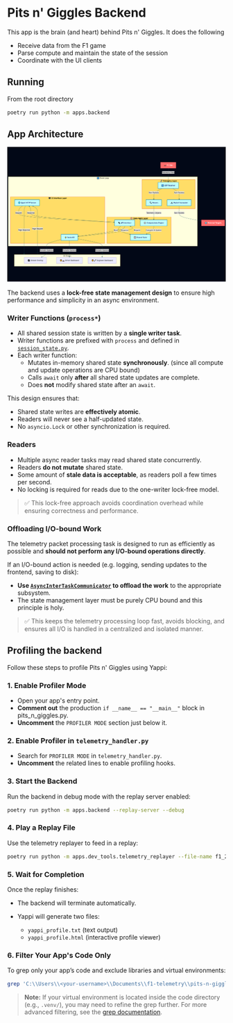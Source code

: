 # Pits n' Giggles Backend

This app is the brain (and heart) behind Pits n' Giggles. It does the following
- Receive data from the F1 game
- Parse compute and maintain the state of the session
- Coordinate with the UI clients

## Running

From the root directory
```bash
poetry run python -m apps.backend
```

## App Architecture

![alt text](../../docs/arch-diagram.png)

The backend uses a **lock-free state management design** to ensure high performance and simplicity in an async environment.

### Writer Functions (`process*`)

- All shared session state is written by a **single writer task**.
- Writer functions are prefixed with `process` and defined in [`session_state.py`](https://github.com/ashwin-nat/pits-n-giggles/blob/main/apps/backend/state_mgmt_layer/session_state.py).
- Each writer function:
  - Mutates in-memory shared state **synchronously**. (since all compute and update operations are CPU bound)
  - Calls `await` only **after** all shared state updates are complete.
  - Does **not** modify shared state after an `await`.

This design ensures that:
- Shared state writes are **effectively atomic**.
- Readers will never see a half-updated state.
- No `asyncio.Lock` or other synchronization is required.

### Readers

- Multiple async reader tasks may read shared state concurrently.
- Readers **do not mutate** shared state.
- Some amount of **stale data is acceptable**, as readers poll a few times per second.
- No locking is required for reads due to the one-writer lock-free model.

> ✅ This lock-free approach avoids coordination overhead while ensuring correctness and performance.

### Offloading I/O-bound Work

The telemetry packet processing task is designed to run as efficiently as possible and **should not perform any I/O-bound operations directly**.

If an I/O-bound action is needed (e.g. logging, sending updates to the frontend, saving to disk):

- **Use [`AsyncInterTaskCommunicator`](https://github.com/ashwin-nat/pits-n-giggles/blob/main/lib/inter_task_communicator.py) to offload the work** to the appropriate subsystem.
- The state management layer must be purely CPU bound and this principle is holy.

> ✅ This keeps the telemetry processing loop fast, avoids blocking, and ensures all I/O is handled in a centralized and isolated manner.

## Profiling the backend

Follow these steps to profile Pits n' Giggles using Yappi:

### 1. Enable Profiler Mode
- Open your app's entry point.
- **Comment out** the production `if __name__ == "__main__"` block in pits_n_giggles.py.
- **Uncomment** the `PROFILER MODE` section just below it.

### 2. Enable Profiler in `telemetry_handler.py`
- Search for `PROFILER MODE` in `telemetry_handler.py`.
- **Uncomment** the related lines to enable profiling hooks.

### 3. Start the Backend
Run the backend in debug mode with the replay server enabled:

```bash
poetry run python -m apps.backend --replay-server --debug
````

### 4. Play a Replay File

Use the telemetry replayer to feed in a replay:

```bash
poetry run python -m apps.dev_tools.telemetry_replayer --file-name f1_24_sp_austria.f1pcap
```

### 5. Wait for Completion

Once the replay finishes:

* The backend will terminate automatically.
* Yappi will generate two files:

  * `yappi_profile.txt` (text output)
  * `yappi_profile.html` (interactive profile viewer)

### 6. Filter Your App's Code Only

To grep only your app’s code and exclude libraries and virtual environments:

```bash
grep 'C:\\Users\\<your-username>\\Documents\\f1-telemetry\\pits-n-giggles\\' yappi_profile.txt
```

> **Note:**
> If your virtual environment is located inside the code directory (e.g., `.venv/`), you may need to refine the grep further.
For more advanced filtering, see the [grep documentation](https://www.gnu.org/software/grep/manual/grep.html).
